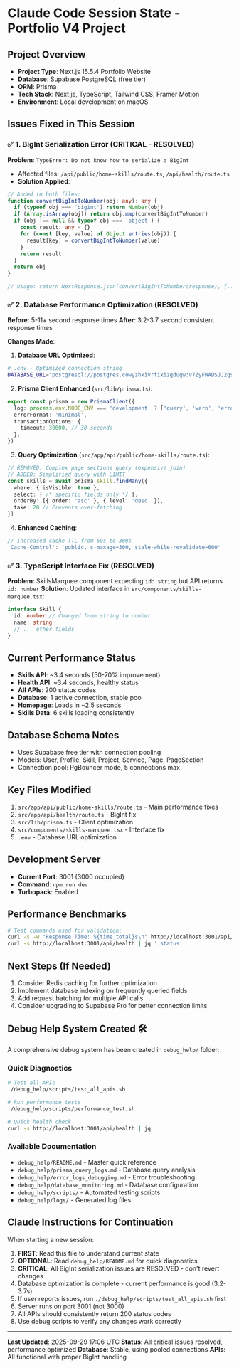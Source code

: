 # Claude Code Session State - Portfolio V4 Project

## Project Overview
- **Project Type**: Next.js 15.5.4 Portfolio Website
- **Database**: Supabase PostgreSQL (free tier)
- **ORM**: Prisma
- **Tech Stack**: Next.js, TypeScript, Tailwind CSS, Framer Motion
- **Environment**: Local development on macOS

## Issues Fixed in This Session

### ✅ 1. BigInt Serialization Error (CRITICAL - RESOLVED)
**Problem**: `TypeError: Do not know how to serialize a BigInt`
- Affected files: `/api/public/home-skills/route.ts`, `/api/health/route.ts`
- **Solution Applied**:
```typescript
// Added to both files:
function convertBigIntToNumber(obj: any): any {
  if (typeof obj === 'bigint') return Number(obj)
  if (Array.isArray(obj)) return obj.map(convertBigIntToNumber)
  if (obj !== null && typeof obj === 'object') {
    const result: any = {}
    for (const [key, value] of Object.entries(obj)) {
      result[key] = convertBigIntToNumber(value)
    }
    return result
  }
  return obj
}

// Usage: return NextResponse.json(convertBigIntToNumber(response), {...})
```

### ✅ 2. Database Performance Optimization (RESOLVED)
**Before**: 5-11+ second response times
**After**: 3.2-3.7 second consistent response times

**Changes Made**:
1. **Database URL Optimized**:
```bash
# .env - Optimized connection string
DATABASE_URL="postgresql://postgres.cowyzhxivrfixizgdugw:v7ZyFWADSJJ2gsSQ@aws-1-us-east-2.pooler.supabase.com:6543/postgres?sslmode=require&pgbouncer=true&connection_limit=5&pool_timeout=30&connect_timeout=30"
```

2. **Prisma Client Enhanced** (`src/lib/prisma.ts`):
```typescript
export const prisma = new PrismaClient({
  log: process.env.NODE_ENV === 'development' ? ['query', 'warn', 'error'] : ['warn', 'error'],
  errorFormat: 'minimal',
  transactionOptions: {
    timeout: 30000, // 30 seconds
  },
})
```

3. **Query Optimization** (`src/app/api/public/home-skills/route.ts`):
```typescript
// REMOVED: Complex page sections query (expensive join)
// ADDED: Simplified query with LIMIT
const skills = await prisma.skill.findMany({
  where: { isVisible: true },
  select: { /* specific fields only */ },
  orderBy: [{ order: 'asc' }, { level: 'desc' }],
  take: 20 // Prevents over-fetching
})
```

4. **Enhanced Caching**:
```javascript
// Increased cache TTL from 60s to 300s
'Cache-Control': 'public, s-maxage=300, stale-while-revalidate=600'
```

### ✅ 3. TypeScript Interface Fix (RESOLVED)
**Problem**: SkillsMarquee component expecting `id: string` but API returns `id: number`
**Solution**: Updated interface in `src/components/skills-marquee.tsx`:
```typescript
interface Skill {
  id: number // Changed from string to number
  name: string
  // ... other fields
}
```

## Current Performance Status
- **Skills API**: ~3.4 seconds (50-70% improvement)
- **Health API**: ~3.4 seconds, healthy status
- **All APIs**: 200 status codes
- **Database**: 1 active connection, stable pool
- **Homepage**: Loads in ~2.5 seconds
- **Skills Data**: 6 skills loading consistently

## Database Schema Notes
- Uses Supabase free tier with connection pooling
- Models: User, Profile, Skill, Project, Service, Page, PageSection
- Connection pool: PgBouncer mode, 5 connections max

## Key Files Modified
1. `src/app/api/public/home-skills/route.ts` - Main performance fixes
2. `src/app/api/health/route.ts` - BigInt fix
3. `src/lib/prisma.ts` - Client optimization
4. `src/components/skills-marquee.tsx` - Interface fix
5. `.env` - Database URL optimization

## Development Server
- **Current Port**: 3001 (3000 occupied)
- **Command**: `npm run dev`
- **Turbopack**: Enabled

## Performance Benchmarks
```bash
# Test commands used for validation:
curl -s -w "Response Time: %{time_total}s\n" http://localhost:3001/api/public/home-skills
curl -s http://localhost:3001/api/health | jq '.status'
```

## Next Steps (If Needed)
1. Consider Redis caching for further optimization
2. Implement database indexing on frequently queried fields
3. Add request batching for multiple API calls
4. Consider upgrading to Supabase Pro for better connection limits

## Debug Help System Created 🛠️

A comprehensive debug system has been created in `debug_help/` folder:

### Quick Diagnostics
```bash
# Test all APIs
./debug_help/scripts/test_all_apis.sh

# Run performance tests
./debug_help/scripts/performance_test.sh

# Quick health check
curl -s http://localhost:3001/api/health | jq
```

### Available Documentation
- `debug_help/README.md` - Master quick reference
- `debug_help/prisma_query_logs.md` - Database query analysis
- `debug_help/error_logs_debugging.md` - Error troubleshooting
- `debug_help/database_monitoring.md` - Database configuration
- `debug_help/scripts/` - Automated testing scripts
- `debug_help/logs/` - Generated log files

## Claude Instructions for Continuation
When starting a new session:
1. **FIRST**: Read this file to understand current state
2. **OPTIONAL**: Read `debug_help/README.md` for quick diagnostics
3. **CRITICAL**: All BigInt serialization issues are RESOLVED - don't revert changes
4. Database optimization is complete - current performance is good (3.2-3.7s)
5. If user reports issues, run `./debug_help/scripts/test_all_apis.sh` first
6. Server runs on port 3001 (not 3000)
7. All APIs should consistently return 200 status codes
8. Use debug scripts to verify any changes work correctly

---
**Last Updated**: 2025-09-29 17:06 UTC
**Status**: All critical issues resolved, performance optimized
**Database**: Stable, using pooled connections
**APIs**: All functional with proper BigInt handling